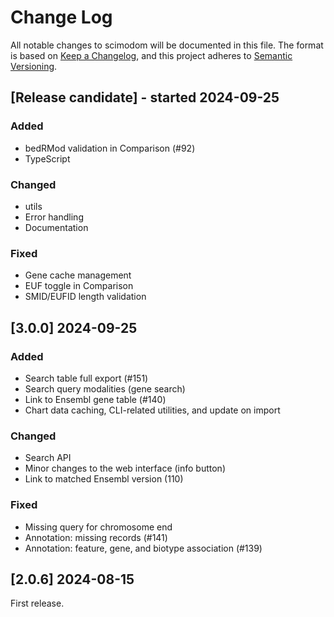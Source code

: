 # Change Log

All notable changes to scimodom will be documented in this file.
The format is based on [Keep a Changelog](http://keepachangelog.com/), and this project adheres to [Semantic Versioning](http://semver.org/).

## [Release candidate] - started 2024-09-25

### Added

- bedRMod validation in Comparison (#92)
- TypeScript

### Changed

- utils
- Error handling
- Documentation

### Fixed

- Gene cache management
- EUF toggle in Comparison
- SMID/EUFID length validation

## [3.0.0] 2024-09-25

### Added

- Search table full export (#151)
- Search query modalities (gene search)
- Link to Ensembl gene table (#140)
- Chart data caching, CLI-related utilities, and update on import

### Changed

- Search API
- Minor changes to the web interface (info button)
- Link to matched Ensembl version (110)

### Fixed

- Missing query for chromosome end
- Annotation: missing records (#141)
- Annotation: feature, gene, and biotype association (#139)

## [2.0.6] 2024-08-15

First release.
